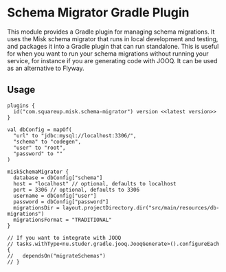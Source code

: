 # Schema Migrator Gradle Plugin

This module provides a Gradle plugin for managing schema migrations. It uses the Misk schema 
migrator that runs in local development and testing, and packages it into a Gradle plugin that can
run standalone. This is useful for when you want to run your schema migrations without running your
service, for instance if you are generating code with JOOQ. It can be used as an alternative to
Flyway.

## Usage

```
plugins {
  id("com.squareup.misk.schema-migrator") version <<latest version>>
}

val dbConfig = mapOf(
  "url" to "jdbc:mysql://localhost:3306/",
  "schema" to "codegen",
  "user" to "root",
  "password" to ""
)

miskSchemaMigrator {
  database = dbConfig["schema"]
  host = "localhost" // optional, defaults to localhost
  port = 3306 // optional, defaults to 3306
  username = dbConfig["user"]
  password = dbConfig["password"]
  migrationsDir = layout.projectDirectory.dir("src/main/resources/db-migrations")
  migrationsFormat = "TRADITIONAL"
}

// If you want to integrate with JOOQ
// tasks.withType<nu.studer.gradle.jooq.JooqGenerate>().configureEach {
//   dependsOn("migrateSchemas")
// }
```